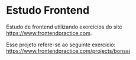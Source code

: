 # Estudo Frontend

Estudo de frontend utilizando exercícios do site https://www.frontendpractice.com.

Esse projeto refere-se ao seguinte exercício: https://www.frontendpractice.com/projects/bonsai


